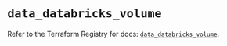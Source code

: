 # `data_databricks_volume`

Refer to the Terraform Registry for docs: [`data_databricks_volume`](https://registry.terraform.io/providers/databricks/databricks/1.65.0/docs/data-sources/volume).
